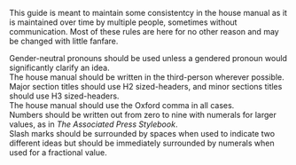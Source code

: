 This guide is meant to maintain some consistentcy in the house manual as it is maintained over time by multiple people, sometimes without communication. Most of these rules are here for no other reason and may be changed with little fanfare.

Gender-neutral pronouns should be used unless a gendered pronoun would significantly clarify an idea.  
The house manual should be written in the third-person wherever possible.  
Major section titles should use H2 sized-headers, and minor sections titles should use H3 sized-headers.  
The house manual should use the Oxford comma in all cases.  
Numbers should be written out from zero to nine with numerals for larger values, as in *The Associated Press Stylebook*.  
Slash marks should be surrounded by spaces when used to indicate two different ideas but should be immediately surrounded by numerals when used for a fractional value.  
